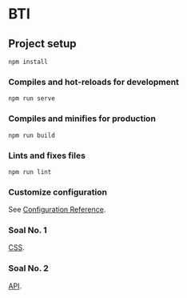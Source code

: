 # BTI

## Project setup
```
npm install
```

### Compiles and hot-reloads for development
```
npm run serve
```

### Compiles and minifies for production
```
npm run build
```

### Lints and fixes files
```
npm run lint
```

### Customize configuration
See [Configuration Reference](https://cli.vuejs.org/config/).

### Soal No. 1
[CSS](https://bti-sigma.vercel.app/soal1).

### Soal No. 2
[API](https://bti-sigma.vercel.app/).
